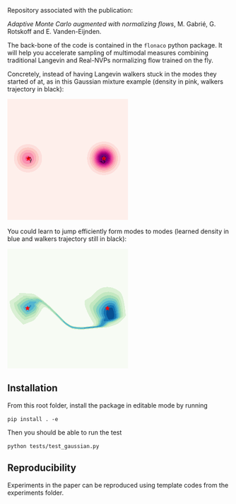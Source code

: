 Repository associated with the publication:

 *Adaptive Monte Carlo augmented with normalizing flows*, M. Gabrié, G. Rotskoff and E. Vanden-Eijnden. 

The back-bone of the code is contained in the ``flonaco`` python package. It will help you accelerate sampling of multimodal measures combining traditional Langevin and Real-NVPs normalizing flow trained on the fly.

Concretely, instead of having Langevin walkers stuck in the modes they started of at, as in this Gaussian mixture example (density in pink, walkers trajectory in black):

![alt text](plots/animation_twowalker_merelangevin.gif) 

You could learn to jump efficiently form modes to modes (learned density in blue and walkers trajectory still in black): 

![alt text](plots/animation_2walkers_mhlangevin.gif)

## Installation

From this root folder, install the package in editable mode by running
```
pip install . -e
```

Then you should be able to run the test
```
python tests/test_gaussian.py
```

## Reproducibility
Experiments in the paper can be reproduced using template codes from the experiments folder. 



